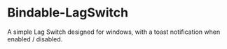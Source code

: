 # Bindable-LagSwitch
A simple Lag Switch designed for windows, with a toast notification when enabled / disabled.
